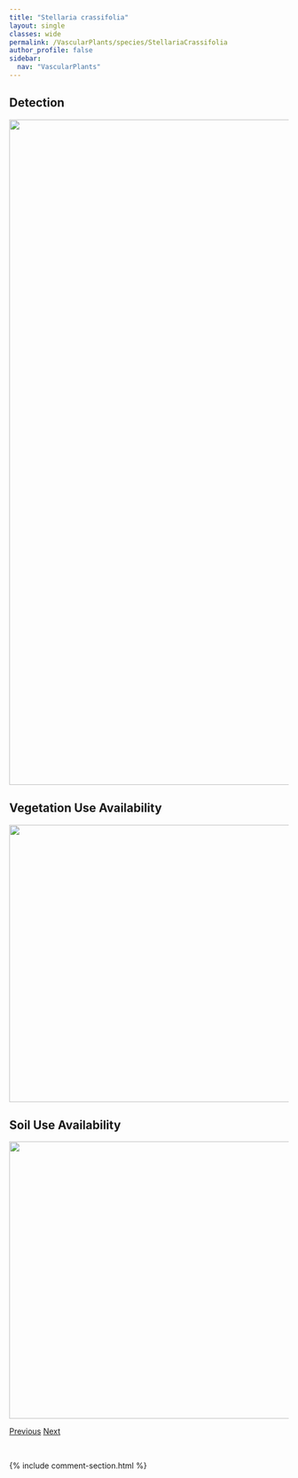 ```yaml
---
title: "Stellaria crassifolia"
layout: single
classes: wide
permalink: /VascularPlants/species/StellariaCrassifolia
author_profile: false
sidebar:
  nav: "VascularPlants"
---
```


<h2>Detection</h2>

<a href="https://drive.google.com/uc?export=view&id=11oZNqbde_igDgN1fwhEh9YSXhIXXCven">
<img src="https://drive.google.com/uc?export=view&id=11oZNqbde_igDgN1fwhEh9YSXhIXXCven" height = "1200" width = "800">
</a>


<h2>Vegetation Use Availability</h2>

<a href="https://drive.google.com/uc?export=view&id=1fN5Yn0NWuhFQv-h9AMUACJUyeSi_1sb7">
<img src="https://drive.google.com/uc?export=view&id=1fN5Yn0NWuhFQv-h9AMUACJUyeSi_1sb7" height = "500" width = "1000">
</a>


<h2>Soil Use Availability</h2>

<a href="https://drive.google.com/uc?export=view&id=1fLULDBNDU_2g-HdMMkb2g7LOaRS-KckT">
<img src="https://drive.google.com/uc?export=view&id=1fLULDBNDU_2g-HdMMkb2g7LOaRS-KckT" height = "500" width = "1000">
</a>


<a href="/DevelopmentWebsite/VascularPlants/species/StellariaCalycantha" class="pagination--pager" title="Stellaria calycantha">Previous</a> <a href="/DevelopmentWebsite/VascularPlants/species/StellariaCrispa" class="pagination--pager" title="Stellaria crispa">Next</a>

<p>&nbsp;</p>

{% include comment-section.html %}
